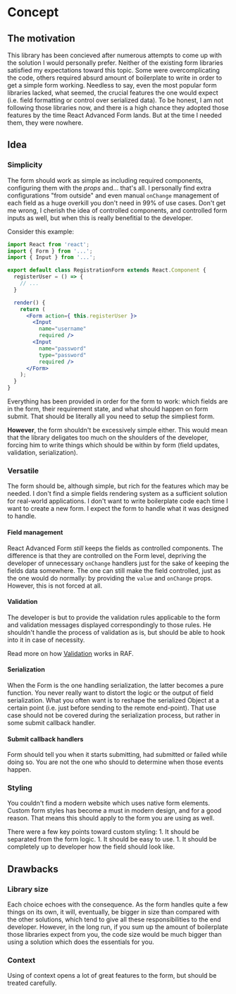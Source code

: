 # Concept

## The motivation

This library has been concieved after numerous attempts to come up with the solution I would personally prefer. Neither of the existing form libraries satisfied my expectations toward this topic. Some were overcomplicating the code, others required absurd amount of boilerplate to write in order to get a simple form working. Needless to say, even the most popular form libraries lacked, what seemed, the crucial features the one would expect \(i.e. field formatting or control over serialized data\). To be honest, I am not following those libraries now, and there is a high chance they adopted those features by the time React Advanced Form lands. But at the time I needed them, they were nowhere.

## Idea

### Simplicity

The form should work as simple as including required components, configuring them with the _props_ and... that's all. I personally find extra configurations "from outside" and even manual `onChange` management of each field as a huge overkill you don't need in 99% of use cases. Don't get me wrong, I cherish the idea of controlled components, and controlled form inputs as well, but when this is really benefitial to the developer.

Consider this example:

```jsx
import React from 'react';
import { Form } from '...';
import { Input } from '...';

export default class RegistrationForm extends React.Component {
  registerUser = () => {
    // ...
  }

  render() {
    return (
      <Form action={ this.registerUser }>
        <Input
          name="username"
          required />
        <Input
          name="password"
          type="password"
          required />
      </Form>
    );
  }
}
```

Everything has been provided in order for the form to work: which fields are in the form, their requirement state, and what should happen on form submit. That should be literally all you need to setup the simpliest form.

**However**, the form shouldn't be excessively simple either. This would mean that the library deligates too much on the shoulders of the developer, forcing him to write things which should be within by form \(field updates, validation, serialization\).

### Versatile

The form should be, although simple, but rich for the features which may be needed. I don't find a simple fields rendering system as a sufficient solution for real-world applications. I don't want to write boilerplate code each time I want to create a new form. I expect the form to handle what it was designed to handle.

#### Field management

React Advanced Form _still_ keeps the fields as controlled components. The difference is that they are controlled on the Form level, depriving the developer of unnecessary `onChange` handlers just for the sake of keeping the fields data somewhere. The one can still make the field controlled, just as the one would do normally: by providing the `value` and `onChange` props. However, this is not forced at all.

#### Validation

The developer is but to provide the validation rules applicable to the form and validation messages displayed correspondingly to those rules. He shouldn't handle the process of validation as is, but should be able to hook into it in case of necessity.

Read more on how [Validation](../validation/getting-started.md) works in RAF.

#### Serialization

When the Form is the one handling serialization, the latter becomes a pure function. You never really want to distort the logic or the output of field serialization. What you often want is to reshape the serialized Object at a certain point \(i.e. just before sending to the remote end-point\). That use case should not be covered during the serialization process, but rather in some submit callback handler.

#### Submit callback handlers

Form should tell you when it starts submitting, had submitted or failed while doing so. You are not the one who should to determine when those events happen.

### Styling

You couldn't find a modern website which uses native form elements. Custom form styles has become a must in modern design, and for a good reason. That means this should apply to the form you are using as well.

There were a few key points toward custom styling: 1. It should be separated from the form logic. 1. It should be easy to use. 1. It should be completely up to developer how the field should look like.

## Drawbacks

### Library size

Each choice echoes with the consequence. As the form handles quite a few things on its own, it will, eventually, be bigger in size than compared with the other solutions, which tend to give all these responsibilities to the end developer. However, in the long run, if you sum up the amount of boilerplate those libraries expect from you, the code size would be much bigger than using a solution which does the essentials for you.

### Context

Using of context opens a lot of great features to the form, but should be treated carefully.

